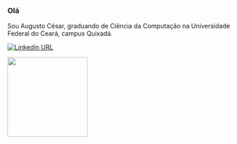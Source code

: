 ### Olá

Sou Augusto César, graduando de Ciência da Computação na Universidade Federal do Ceará, campus Quixadá. 

[![Linkedin URL](https://img.shields.io/static/v1?message=augustces&label=&nbsp;&color=blue&style=flat-square&logo=linkedin&labelColor=blue&logoColor=white)](https://www.linkedin.com/in/augusto-c%C3%A9sar-b8857b218/) 

<div>
  <img height = "180 px" src="https://github-readme-stats.vercel.app/api?username=augustces&show_icons=true&theme=radical"/>
  </div>

